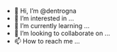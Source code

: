 - 👋 Hi, I’m @dentrogna
- 👀 I’m interested in ...
- 🌱 I’m currently learning
 ...
- 💞️ I’m looking to collaborate on ...
- 📫 How to reach me ...

<!---
dentrogna/dentrogna is a ✨ special ✨ repository because its `README.md` (this file) appears on your GitHub profile.
You can click the Preview link to take a look at your changes.
--->

